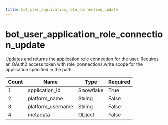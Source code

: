 ```yaml
---
title: bot_user_application_role_connection_update 
---
```

# bot_user_application_role_connection_update 
Updates and returns the application role connection for the user. Requires an OAuth2 access token with role_connections.write scope for the application specified in the path.

 Count | Name | Type | Required        
----|----|----|----
 1 | application_id | Snowflake | True
 2 | platform_name | String | False
 3 | platform_username | String | False
 4 | metadata | Object | False